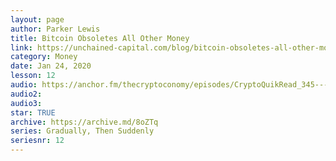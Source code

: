 ```yaml
---
layout: page
author: Parker Lewis
title: Bitcoin Obsoletes All Other Money
link: https://unchained-capital.com/blog/bitcoin-obsoletes-all-other-money/
category: Money
date: Jan 24, 2020
lesson: 12
audio: https://anchor.fm/thecryptoconomy/episodes/CryptoQuikRead_345---Bitcoin-Obsoletes-All-Other-Money--Parker-Lewis-eahce1/a-a1cm4bc
audio2: 
audio3: 
star: TRUE
archive: https://archive.md/8oZTq
series: Gradually, Then Suddenly
seriesnr: 12
---
```

